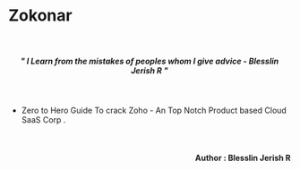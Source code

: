 # Zokonar

<br>
<h5 align="center"><i>" I Learn from the mistakes of peoples whom I give advice - Blesslin Jerish R "</i></h5>

<br>

- Zero to Hero Guide To crack Zoho - An Top Notch Product based Cloud SaaS Corp .

<br>
<h4 align="right">Author : Blesslin Jerish R</h4>
